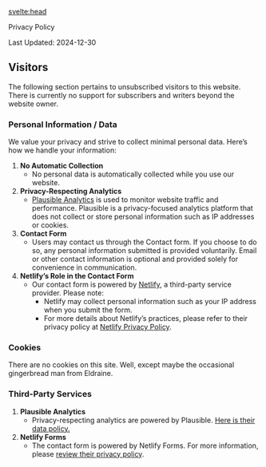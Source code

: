 <script>
import { PUBLIC_APP_NAME } from '$env/static/public';
import PageTitle from '../../components/layout/PageTitle.svelte';
</script>

<svelte:head>
<title>{PUBLIC_APP_NAME} Privacy Policy</title>
</svelte:head>

<PageTitle>Privacy Policy</PageTitle>

Last Updated: 2024-12-30

## Visitors

The following section pertains to unsubscribed visitors to this website. There is currently no support for subscribers and writers beyond the website owner.

### Personal Information / Data

We value your privacy and strive to collect minimal personal data. Here’s how we handle your information:

1. **No Automatic Collection**
   - No personal data is automatically collected while you use our website.
2. **Privacy-Respecting Analytics**
   - [Plausible Analytics](https://plausible.io/) is used to monitor website traffic and performance. Plausible is a privacy-focused analytics platform that does not collect or store personal information such as IP addresses or cookies.
3. **Contact Form**
   - Users may contact us through the Contact form. If you choose to do so, any personal information submitted is provided voluntarily. Email or other contact information is optional and provided solely for convenience in communication.
4. **Netlify’s Role in the Contact Form**
   - Our contact form is powered by [Netlify](https://www.netlify.com/), a third-party service provider. Please note:
     - Netlify may collect personal information such as your IP address when you submit the form.
     - For more details about Netlify’s practices, please refer to their privacy policy at [Netlify Privacy Policy](https://www.netlify.com/privacy/).

### Cookies

There are no cookies on this site. Well, except maybe the occasional gingerbread man from Eldraine.

### Third-Party Services

1. **Plausible Analytics**
   - Privacy-respecting analytics are powered by Plausible. [Here is their data policy.](https://plausible.io/data-policy)
2. **Netlify Forms**
   - The contact form is powered by Netlify Forms. For more information, please [review their privacy policy](https://www.netlify.com/privacy/).

